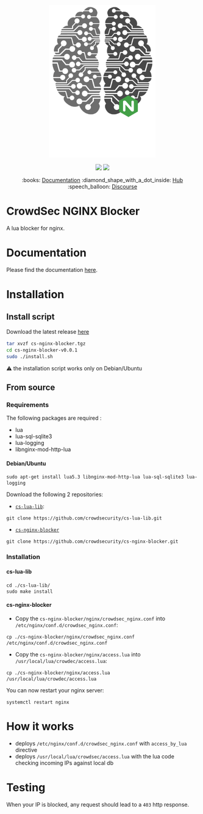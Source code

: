 <p align="center">
<img src="docs/assets/crowdsec_nginx_logo.png" alt="CrowdSec" title="CrowdSec" width="280" height="400" />
</p>
<p align="center">
<img src="https://img.shields.io/badge/build-pass-green">
<img src="https://img.shields.io/badge/tests-pass-green">
</p>
<p align="center">
:books: <a href="https://docs.crowdsec.net/blockers/nginx/installation/">Documentation</a>
:diamond_shape_with_a_dot_inside: <a href="https://hub.crowdsec.net">Hub</a>
:speech_balloon: <a href="https://discourse.crowdsec.net">Discourse </a>
</p>

# CrowdSec NGINX Blocker

A lua blocker for nginx.


# Documentation

Please find the documentation [here](https://docs.crowdsec.net/blockers/nginx/installation/).

# Installation

## Install script

Download the latest release [here](https://github.com/crowdsecurity/cs-nginx-blocker/releases)

```bash
tar xvzf cs-nginx-blocker.tgz
cd cs-nginx-blocker-v0.0.1
sudo ./install.sh
```

:warning: the installation script works only on Debian/Ubuntu

## From source

### Requirements

The following packages are required :

- lua
- lua-sql-sqlite3
- lua-logging
- libnginx-mod-http-lua

#### Debian/Ubuntu

```
sudo apt-get install lua5.3 libnginx-mod-http-lua lua-sql-sqlite3 lua-logging
```

Download the following 2 repositories:

- [`cs-lua-lib`](https://github.com/crowdsecurity/cs-lua-lib):
```
git clone https://github.com/crowdsecurity/cs-lua-lib.git
```

- [`cs-nginx-blocker`](https://github.com/crowdsecurity/cs-nginx-blocker)
```
git clone https://github.com/crowdsecurity/cs-nginx-blocker.git
```

### Installation

#### cs-lua-lib

```
cd ./cs-lua-lib/
sudo make install
```

#### cs-nginx-blocker

- Copy the `cs-nginx-blocker/nginx/crowdsec_nginx.conf` into `/etc/nginx/conf.d/crowdsec_nginx.conf`:
```
cp ./cs-nginx-blocker/nginx/crowdsec_nginx.conf /etc/nginx/conf.d/crowdsec_nginx.conf
```
- Copy the `cs-nginx-blocker/nginx/access.lua` into `/usr/local/lua/crowdec/access.lua`:
```
cp ./cs-nginx-blocker/nginx/access.lua /usr/local/lua/crowdec/access.lua
```

You can now restart your nginx server:
```
systemctl restart nginx
```


# How it works

 - deploys `/etc/nginx/conf.d/crowdsec_nginx.conf` with `access_by_lua` directive
 - deploys `/usr/local/lua/crowdsec/access.lua` with the lua code checking incoming IPs against local db

# Testing

When your IP is blocked, any request should lead to a `403` http response.
